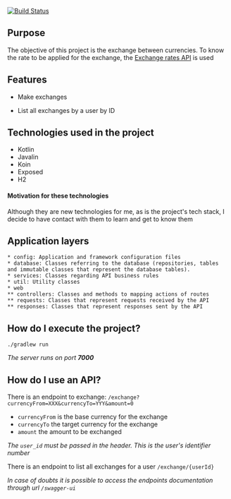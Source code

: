 [![Build Status](https://travis-ci.org/ruandev/exchange.svg?branch=master)](https://travis-ci.org/ruandev/exchange)

## Purpose
The objective of this project is the exchange between currencies. To know the rate to be applied for the exchange, the [Exchange rates API](http://exchangeratesapi.io/) is used

## Features
* Make exchanges
- List all exchanges by a user by ID

## Technologies used in the project
- Kotlin
- Javalin
- Koin
- Exposed
- H2

#### Motivation for these technologies
Although they are new technologies for me, as is the project's tech stack, I decide to have contact with them to learn and get to know them

## Application layers
```
* config: Application and framework configuration files
* database: Classes referring to the database (repositories, tables and immutable classes that represent the database tables).
* services: Classes regarding API business rules
* util: Utility classes
* web
** controllers: Classes and methods to mapping actions of routes
** requests: Classes that represent requests received by the API 
** responses: Classes that represent responses sent by the API
```

## How do I execute the project?

`./gradlew run`

_The server runs on port **7000**_

## How do I use an API?

There is an endpoint to exchange:
`/exchange?currencyFrom=XXX&currencyTo=YYY&amount=0`

- `currencyFrom` is the base currency for the exchange
- `currencyTo` the target currency for the exchange
- `amount` the amount to be exchanged

_The `user_id` must be passed in the header. This is the user's identifier number_

There is an endpoint to list all exchanges for a user
`/exchange/{userId}`

_In case of doubts it is possible to access the endpoints documentation through url `/swagger-ui`_
